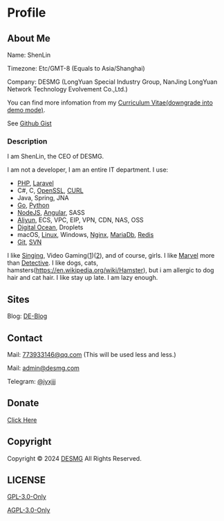 # Profile

## About Me

Name: ShenLin

Timezone: Etc/GMT-8 (Equals to Asia/Shanghai)

Company: DESMG (LongYuan Special Industry Group, NanJing LongYuan Network Technology Evolvement Co.,Ltd.)

You can find more infomation from my [Curriculum Vitae(downgrade into demo mode)](https://github.desmg.com/Curriculum-Vitae-By-Google-Material-Design/).

See [Github Gist](https://gist.github.com/jyxjjj)

### Description

I am ShenLin, the CEO of DESMG.

I am not a developer, I am an entire IT department.
I use:
- [PHP](https://www.php.net), [Laravel](https://laravel.com/)
- C#, C, [OpenSSL](https://www.openssl.org/), [CURL](https://github.com/curl/curl)
- Java, Spring, JNA
- [Go](https://golang.org/), [Python](https://www.python.org/)
- [NodeJS](https://nodejs.org/en/), [Angular](https://angular.io/), SASS
- [Aliyun](https://www.alibabacloud.com/en), ECS, VPC, EIP, VPN, CDN, NAS, OSS
- [Digital Ocean](https://www.digitalocean.com/?refcode=23e8653b361a&utm_campaign=Referral_Invite&utm_medium=Referral_Program&utm_source=badge), Droplets
- macOS, [Linux](https://getfedora.org/), Windows, [Nginx](https://nginx.org/), [MariaDb](https://mariadb.org/), [Redis](https://redis.io/)
- [Git](https://git-scm.com/), [SVN](https://subversion.apache.org/)

I like [Singing](https://kg.qq.com/index-pc.html), Video Gaming([1](https://www.blizzard.com/))([2](https://store.steampowered.com)), and of course, girls.
I like [Marvel](https://www.marvel.com) more than [Detective](https://www.dccomics.com).
I like dogs, cats, hamsters(https://en.wikipedia.org/wiki/Hamster), but i am allergic to dog hair and cat hair.
I like stay up late.
I am lazy enough.

## Sites

Blog: [DE-Blog](https://blog.desmg.com)

## Contact

Mail: [773933146@qq.com](mailto:773933146@qq.com) (This will be used less and less.)

Mail: [admin@desmg.com](mailto:admin@desmg.com)

Telegram: [@jyxjjj](https://t.me/jyxjjj)

## Donate

<a href="https://www.desmg.com/#/donate">Click Here</a>

## Copyright

Copyright &copy; 2024 [DESMG](https://www.desmg.com) All Rights Reserved. 

## LICENSE

[GPL-3.0-Only](LICENSE)

[AGPL-3.0-Only](LICENSE)
